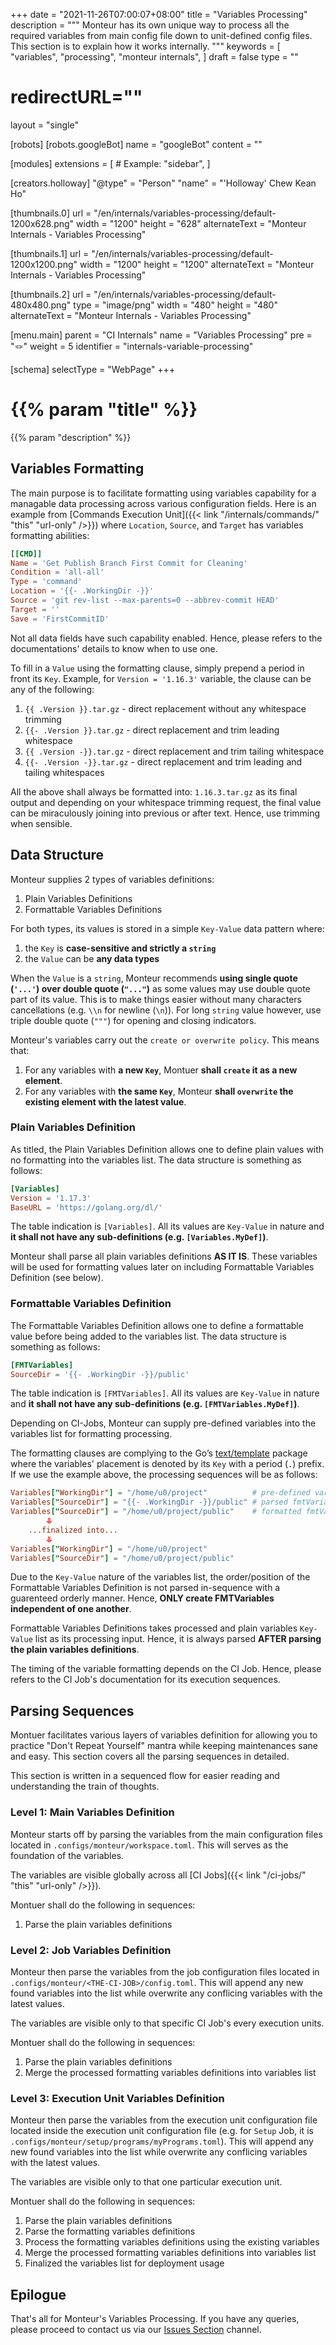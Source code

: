 +++
date = "2021-11-26T07:00:07+08:00"
title = "Variables Processing"
description = """
Monteur has its own unique way to process all the required variables from main
config file down to unit-defined config files. This section is to explain how
it works internally.
"""
keywords = [
	"variables",
	"processing",
	"monteur internals",
]
draft = false
type = ""
# redirectURL=""
layout = "single"


[robots]
[robots.googleBot]
name = "googleBot"
content = ""


[modules]
extensions = [
	# Example: "sidebar",
]


[creators.holloway]
"@type" = "Person"
"name" = "'Holloway' Chew Kean Ho"


[thumbnails.0]
url = "/en/internals/variables-processing/default-1200x628.png"
width = "1200"
height = "628"
alternateText = "Monteur Internals - Variables Processing"

[thumbnails.1]
url = "/en/internals/variables-processing/default-1200x1200.png"
width = "1200"
height = "1200"
alternateText = "Monteur Internals - Variables Processing"

[thumbnails.2]
url = "/en/internals/variables-processing/default-480x480.png"
type = "image/png"
width = "480"
height = "480"
alternateText = "Monteur Internals - Variables Processing"


[menu.main]
parent = "CI Internals"
name = "Variables Processing"
pre = "🪢"
weight = 5
identifier = "internals-variable-processing"


[schema]
selectType = "WebPage"
+++

# {{% param "title" %}}
{{% param "description" %}}




## Variables Formatting
The main purpose is to facilitate formatting using variables capability for a
managable data processing across various configuration fields. Here is an
example from [Commands Execution Unit]({{< link "/internals/commands/" "this"
"url-only" />}}) where `Location`, `Source`, and `Target` has variables
formatting abilities:

```toml {linenos=table,hl_lines=["5-7"],linenostart=1}
[[CMD]]
Name = 'Get Publish Branch First Commit for Cleaning'
Condition = 'all-all'
Type = 'command'
Location = '{{- .WorkingDir -}}'
Source = 'git rev-list --max-parents=0 --abbrev-commit HEAD'
Target = ''
Save = 'FirstCommitID'
```

Not all data fields have such capability enabled. Hence, please refers to the
documentations' details to know when to use one.

To fill in a `Value` using the formatting clause, simply prepend a period in
front its `Key`. Example, for `Version = '1.16.3'` variable, the clause can be
any of the following:

1. `{{ .Version }}.tar.gz` - direct replacement without any whitespace trimming
2. `{{- .Version }}.tar.gz` - direct replacement and trim leading whitespace
3. `{{ .Version -}}.tar.gz` - direct replacement and trim tailing whitespace
4. `{{- .Version -}}.tar.gz` - direct replacement and trim leading and tailing
   whitespaces

All the above shall always be formatted into: `1.16.3.tar.gz` as its final
output and depending on your whitespace trimming request, the final value can be
miraculously joining into previous or after text. Hence, use trimming when
sensible.




## Data Structure
Monteur supplies 2 types of variables definitions:

1. Plain Variables Definitions
2. Formattable Variables Definitions

For both types, its values is stored in a simple `Key-Value` data pattern where:

1. the `Key` is **case-sensitive and strictly a `string`**
2. the `Value` can be **any data types**

When the `Value` is a `string`, Monteur recommends **using single quote
(`'...'`) over double quote (`"..."`)** as some values may use double quote part
of its value. This is to make things easier without many characters
cancellations (e.g. `\\n` for newline (`\n`)). For long `string` value however,
use triple double quote (`"""`) for opening and closing indicators.

Monteur's variables carry out the `create or overwrite policy`. This means that:

1. For any variables with **a new `Key`**, Montuer **shall `create` it as a new
   element**.
2. For any variables with **the same `Key`**, Monteur **shall `overwrite` the
   existing element with the latest value**.


### Plain Variables Definition
As titled, the Plain Variables Definition allows one to define plain values
with no formatting into the variables list. The data structure is something
as follows:

```toml {linenos=table,hl_lines=[],linenostart=1}
[Variables]
Version = '1.17.3'
BaseURL = 'https://golang.org/dl/'
```

The table indication is `[Variables]`. All its values are `Key-Value` in nature
and **it shall not have any sub-definitions (e.g. `[Variables.MyDef]`)**.

Monteur shall parse all plain variables definitions **AS IT IS**. These
variables will be used for formatting values later on including Formattable
Variables Definition (see below).



### Formattable Variables Definition
The Formattable Variables Definition allows one to define a formattable value
before being added to the variables list. The data structure is something as
follows:

```toml {linenos=table,hl_lines=[],linenostart=1}
[FMTVariables]
SourceDir = '{{- .WorkingDir -}}/public'
```

The table indication is `[FMTVariables]`. All its values are `Key-Value` in
nature and **it shall not have any sub-definitions (e.g.
`[FMTVariables.MyDef]`)**.

Depending on CI-Jobs, Monteur can supply pre-defined variables into the
variables list for formatting processing.

The formatting clauses are complying to the Go’s
[text/template](https://pkg.go.dev/text/template) package where the variables'
placement is denoted by its `Key` with a period (`.`) prefix. If we use the
example above, the processing sequences will be as follows:

```toml {linenos=table,hl_lines=[2],linenostart=1}
Variables["WorkingDir"] = "/home/u0/project"          # pre-defined variables
Variables["SourceDir"] = "{{- .WorkingDir -}}/public" # parsed fmtVariables
Variables["SourceDir"] = "/home/u0/project/public"    # formatted fmtVariables
		⥥
	...finalized into...
		⥥
Variables["WorkingDir"] = "/home/u0/project"
Variables["SourceDir"] = "/home/u0/project/public"
```

Due to the `Key-Value` nature of the variables list, the order/position of the
Formattable Variables Definition is not parsed in-sequence with a guarenteed
orderly manner. Hence, **ONLY create FMTVariables independent of one another**.

Formattable Variables Definitions takes processed and plain variables
`Key-Value` list as its processing input. Hence, it is always parsed **AFTER
parsing the plain variables definitions**.

The timing of the variable formatting depends on the CI Job. Hence, please
refers to the CI Job's documentation for its execution sequences.




## Parsing Sequences
Montuer facilitates various layers of variables definition for allowing you to
practice "Don't Repeat Yourself" mantra while keeping maintenances sane and
easy. This section covers all the parsing sequences in detailed.

This section is written in a sequenced flow for easier reading and understanding
the train of thoughts.



### Level 1: Main Variables Definition
Monteur starts off by parsing the variables from the main configuration files
located in `.configs/monteur/workspace.toml`. This will serves as the foundation
of the variables.

The variables are visible globally across all [CI Jobs]({{< link "/ci-jobs/"
"this" "url-only" />}}).

Montuer shall do the following in sequences:
1. Parse the plain variables definitions



### Level 2: Job Variables Definition
Monteur then parse the variables from the job configuration files located in
`.configs/monteur/<THE-CI-JOB>/config.toml`. This will append any new found
variables into the list while overwrite any conflicing variables with the latest
values.

The variables are visible only to that specific CI Job's every execution units.

Montuer shall do the following in sequences:
1. Parse the plain variables definitions
2. Merge the processed formatting variables definitions into variables list



### Level 3: Execution Unit Variables Definition
Monteur then parse the variables from the execution unit configuration file
located inside the execution unit configuration file (e.g. for `Setup` Job, it
is `.configs/monteur/setup/programs/myPrograms.toml`). This will append any new
found variables into the list while overwrite any conflicing variables with the
latest values.

The variables are visible only to that one particular execution unit.

Montuer shall do the following in sequences:
1. Parse the plain variables definitions
2. Parse the formatting variables definitions
3. Process the formatting variables definitions using the existing variables
4. Merge the processed formatting variables definitions into variables list
5. Finalized the variables list for deployment usage




## Epilogue
That's all for Monteur's Variables Processing. If you have any queries, please
proceed to contact us via our
[Issues Section](https://gitlab.com/zoralab/monteur/-/issues) channel.
